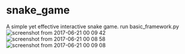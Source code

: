 # snake_game
A simple yet effective interactive snake game.  run basic_framework.py
![screenshot from 2017-06-21 00 09 42](https://user-images.githubusercontent.com/24450586/27349934-8de076d4-5616-11e7-84f1-6ac426cf0531.png)
![screenshot from 2017-06-21 00 08 58](https://user-images.githubusercontent.com/24450586/27349947-998946f0-5616-11e7-899a-9610501ee1a9.png)
![screenshot from 2017-06-21 00 09 08](https://user-images.githubusercontent.com/24450586/27349963-a2a462ce-5616-11e7-921a-d348e3f8eb8f.png)
